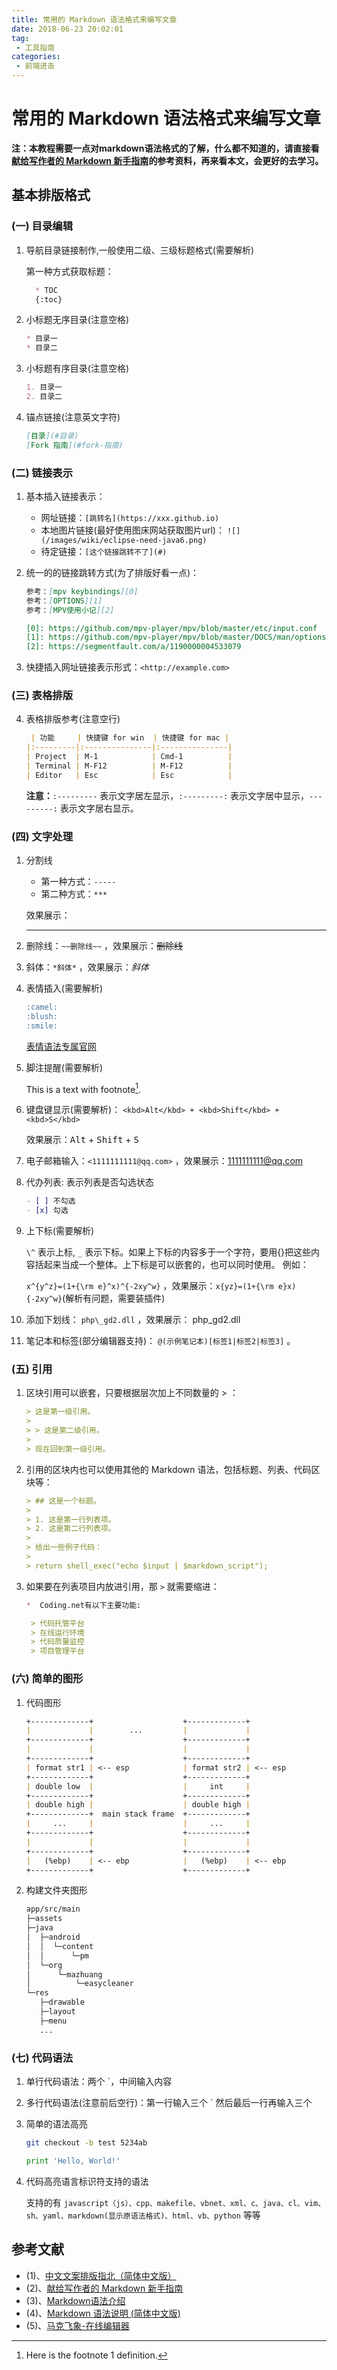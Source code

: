 ```yaml
---
title: 常用的 Markdown 语法格式来编写文章
date: 2018-06-23 20:02:01
tag:
 - 工具指南
categories:
 - 前端进击
---
```

# 常用的 Markdown 语法格式来编写文章
**注：本教程需要一点对markdown语法格式的了解，什么都不知道的，请直接看[献给写作者的 Markdown 新手指南][02]的参考资料，再来看本文，会更好的去学习。**

## 基本排版格式

### (一) 目录编辑

1. 导航目录链接制作,一般使用二级、三级标题格式(需要解析)

   第一种方式获取标题：

   ```md
     * TOC
     {:toc}
   ```

2. 小标题无序目录(注意空格)

   ```md
   * 目录一
   * 目录二
   ```

3. 小标题有序目录(注意空格)

   ```md
   1. 目录一
   2. 目录二
   ```

4. 锚点链接(注意英文字符)

   ```md
   [目录](#目录)
   [Fork 指南](#fork-指南)
   ```

### (二) 链接表示

1. 基本插入链接表示：
   * 网址链接：`[跳转名](https://xxx.github.io)`
   * 本地图片链接(最好使用图床网站获取图片url)： `![](/images/wiki/eclipse-need-java6.png)`
   * 待定链接：`[这个链接跳转不了](#)`

2. 统一的的链接跳转方式(为了排版好看一点)：

   ```md
   参考：[mpv keybindings][0]
   参考：[OPTIONS][1]
   参考：[MPV使用小记][2]

   [0]: https://github.com/mpv-player/mpv/blob/master/etc/input.conf
   [1]: https://github.com/mpv-player/mpv/blob/master/DOCS/man/options.rst
   [2]: https://segmentfault.com/a/1190000004533079
   ```

3. 快捷插入网址链接表示形式：`<http://example.com>`

### (三) 表格排版

4. 表格排版参考(注意空行)

   ```md
    | 功能     | 快捷键 for win  | 快捷键 for mac |
   |:---------|:---------------|:---------------|
   | Project  | M-1            | Cmd-1          |
   | Terminal | M-F12          | M-F12          |
   | Editor   | Esc            | Esc            |
   ```

   **注意：**`:---------` 表示文字居左显示，`:---------:` 表示文字居中显示，`---------:` 表示文字居右显示。

### (四) 文字处理

1. 分割线
   * 第一种方式：`-----`
   * 第二种方式：`***`

   效果展示：

   ***

2. 删除线：`~~删除线~~` ，效果展示：~~删除线~~

3. 斜体：`*斜体*` ，效果展示：*斜体*

4. 表情插入(需要解析)

   ```md
   :camel:
   :blush:
   :smile:
   ```

   [表情语法专属官网](https://www.webpagefx.com/tools/emoji-cheat-sheet/)

5. 脚注提醒(需要解析)

   This is a text with footnote[^1].

   [^1]: Here is the footnote 1 definition.

6. 键盘键显示(需要解析)： `<kbd>Alt</kbd> + <kbd>Shift</kbd> + <kbd>S</kbd>`

   效果展示：<kbd>Alt</kbd> + <kbd>Shift</kbd> + <kbd>S</kbd>

7. 电子邮箱输入：`<1111111111@qq.com>` ，效果展示：<1111111111@qq.com>

8. 代办列表: 表示列表是否勾选状态

   ```md
   - [ ] 不勾选
   - [x] 勾选
   ```

9. 上下标(需要解析)

   `\^` 表示上标, `_` 表示下标。如果上下标的内容多于一个字符，要用{}把这些内容括起来当成一个整体。上下标是可以嵌套的，也可以同时使用。 例如：

   `x^{y^z}=(1+{\rm e}^x)^{-2xy^w}` ，效果展示：`x{yz}=(1+{\rm e}x){-2xy^w}`(解析有问题，需要装插件)

10. 添加下划线： `php\_gd2.dll` ，效果展示： php\_gd2.dll

11. 笔记本和标签(部分编辑器支持)： `@(示例笔记本)[标签1|标签2|标签3]` 。

### (五) 引用

1. 区块引用可以嵌套，只要根据层次加上不同数量的 > ：

   ```md
   > 这是第一级引用。
   >
   > > 这是第二级引用。
   >
   > 现在回到第一级引用。
   ```

2. 引用的区块内也可以使用其他的 Markdown 语法，包括标题、列表、代码区块等：

   ```md
   > ## 这是一个标题。
   >
   > 1. 这是第一行列表项。
   > 2. 这是第二行列表项。
   >
   > 给出一些例子代码：
   >
   > return shell_exec("echo $input | $markdown_script");
   ```

3. 如果要在列表项目内放进引用，那 `>` 就需要缩进：

   ```md
   *  Coding.net有以下主要功能:

    > 代码托管平台
    > 在线运行环境
    > 代码质量监控
    > 项目管理平台
   ```

### (六) 简单的图形

1. 代码图形

   ```md
   +-------------+                    +-------------+
   |             |        ...         |             |
   +-------------+                    +-------------+
   |             |                    |             |
   +-------------+                    +-------------+
   | format str1 | <-- esp            | format str2 | <-- esp
   +-------------+                    +-------------+
   | double low  |                    |     int     |
   +-------------+                    +-------------+
   | double high |                    | double high |
   +-------------+  main stack frame  +-------------+
   |     ...     |                    |     ...     |
   +-------------+                    +-------------+
   |             |                    |             |
   +-------------+                    +-------------+
   |   (%ebp)    | <-- ebp            |   (%ebp)    | <-- ebp
   +-------------+                    +-------------+
   ```

2. 构建文件夹图形

   ```md
   app/src/main
   ├─assets
   ├─java
   │  ├─android
   │  │  └─content
   │  │      └─pm
   │  └─org
   │      └─mazhuang
   │          └─easycleaner
   └─res
      ├─drawable
      ├─layout
      ├─menu
      ...
   ```

### (七) 代码语法

1. 单行代码语法：两个 \`，中间输入内容

2. 多行代码语法(注意前后空行)：第一行输入三个 \` 然后最后一行再输入三个

3. 简单的语法高亮

   ```sh
   git checkout -b test 5234ab
   ```

   ```python
   print 'Hello, World!'
   ```

4. 代码高亮语言标识符支持的语法

   支持的有 `javascript（js）、cpp、makefile、vbnet、xml、c、java、cl、vim、sh、yaml、markdown(显示原语法格式)、html、vb、python` 等等

##  参考文献

- (1)、[中文文案排版指北（简体中文版）][01]
- (2)、[献给写作者的 Markdown 新手指南][02]
- (3)、[Markdown语法介绍][03]
- (4)、[Markdown 语法说明 (简体中文版)][04]
- (5)、[马克飞象-在线编辑器][05]

[01]: http://mazhuang.org/wiki/chinese-copywriting-guidelines/
[02]: http://www.jianshu.com/p/q81RER
[03]: https://coding.net/help/doc/project/markdown.html#section-2
[04]: http://www.appinn.com/markdown/
[05]: https://maxiang.io/
